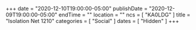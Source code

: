 +++
date = "2020-12-10T19:00:00-05:00"
publishDate = "2020-12-09T19:00:00-05:00"
endTime = ""
location = ""
ncs = [ "KA0LDG" ]
title = "Isolation Net 1210"
categories = [ "Social" ]
dates = [ "Hidden" ]
+++
